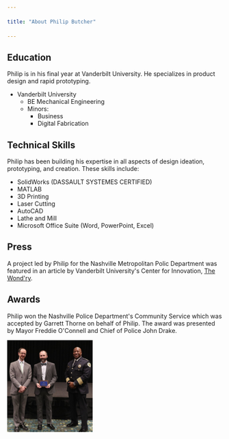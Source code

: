 ```yaml
---

title: "About Philip Butcher"

---
```


## Education

Philip is in his final year at Vanderbilt University. He specializes in product design and rapid prototyping.

* Vanderbilt University
  * BE Mechanical Engineering
  * Minors:
    * Business
    * Digital Fabrication

## Technical Skills

Philip has been building his expertise in all aspects of design ideation, prototyping, and creation. These skills include:

* SolidWorks (DASSAULT SYSTEMES CERTIFIED)
* MATLAB
* 3D Printing
* Laser Cutting
* AutoCAD
* Lathe and Mill
* Microsoft Office Suite (Word, PowerPoint, Excel)

## Press 

A project led by Philip for the Nashville Metropolitan Polic Department was featured in an article by Vanderbilt University's Center for Innovation, [The Wond'ry](https://www.vanderbilt.edu/the-wondry/2024/02/06/vanderbilt-student-philip-butchers-groundbreaking-drone-technology-revolutionizes-global-law-enforcement/).

## Awards 

Philip won the Nashville Police Department's Community Service which was accepted by Garrett Thorne on behalf of Philip. The award was presented by Mayor Freddie O'Connell and Chief of Police John Drake.

<img src="/assets/img/Garrett_Accepting_Award.png" alt="Philip Butcher" style="width:200px;"/>
